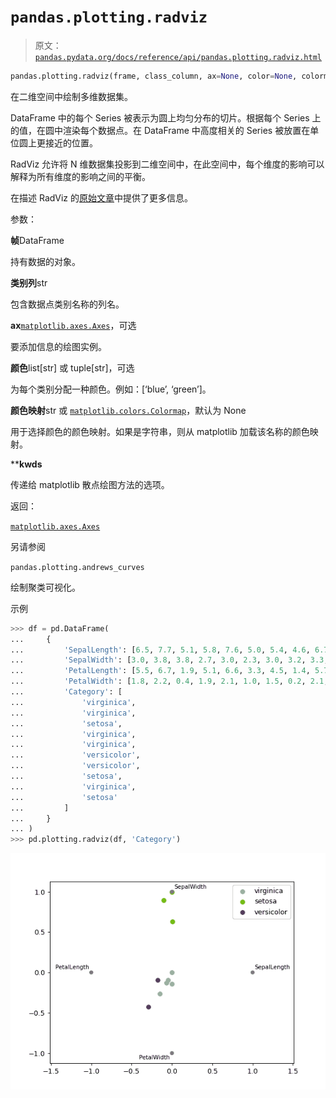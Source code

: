 # `pandas.plotting.radviz`

> 原文：[`pandas.pydata.org/docs/reference/api/pandas.plotting.radviz.html`](https://pandas.pydata.org/docs/reference/api/pandas.plotting.radviz.html)

```py
pandas.plotting.radviz(frame, class_column, ax=None, color=None, colormap=None, **kwds)
```

在二维空间中绘制多维数据集。

DataFrame 中的每个 Series 被表示为圆上均匀分布的切片。根据每个 Series 上的值，在圆中渲染每个数据点。在 DataFrame 中高度相关的 Series 被放置在单位圆上更接近的位置。

RadViz 允许将 N 维数据集投影到二维空间中，在此空间中，每个维度的影响可以解释为所有维度的影响之间的平衡。

在描述 RadViz 的[原始文章](https://doi.org/10.1145/331770.331775)中提供了更多信息。

参数：

**帧**DataFrame

持有数据的对象。

**类别列**str

包含数据点类别名称的列名。

**ax**[`matplotlib.axes.Axes`](https://matplotlib.org/stable/api/_as_gen/matplotlib.axes.Axes.html#matplotlib.axes.Axes "(在 Matplotlib v3.8.4 中)")，可选

要添加信息的绘图实例。

**颜色**list[str] 或 tuple[str]，可选

为每个类别分配一种颜色。例如：[‘blue’, ‘green’]。

**颜色映射**str 或 [`matplotlib.colors.Colormap`](https://matplotlib.org/stable/api/_as_gen/matplotlib.colors.Colormap.html#matplotlib.colors.Colormap "(在 Matplotlib v3.8.4 中)")，默认为 None

用于选择颜色的颜色映射。如果是字符串，则从 matplotlib 加载该名称的颜色映射。

****kwds**

传递给 matplotlib 散点绘图方法的选项。

返回：

[`matplotlib.axes.Axes`](https://matplotlib.org/stable/api/_as_gen/matplotlib.axes.Axes.html#matplotlib.axes.Axes "(在 Matplotlib v3.8.4 中)")

另请参阅

`pandas.plotting.andrews_curves`

绘制聚类可视化。

示例

```py
>>> df = pd.DataFrame(
...     {
...         'SepalLength': [6.5, 7.7, 5.1, 5.8, 7.6, 5.0, 5.4, 4.6, 6.7, 4.6],
...         'SepalWidth': [3.0, 3.8, 3.8, 2.7, 3.0, 2.3, 3.0, 3.2, 3.3, 3.6],
...         'PetalLength': [5.5, 6.7, 1.9, 5.1, 6.6, 3.3, 4.5, 1.4, 5.7, 1.0],
...         'PetalWidth': [1.8, 2.2, 0.4, 1.9, 2.1, 1.0, 1.5, 0.2, 2.1, 0.2],
...         'Category': [
...             'virginica',
...             'virginica',
...             'setosa',
...             'virginica',
...             'virginica',
...             'versicolor',
...             'versicolor',
...             'setosa',
...             'virginica',
...             'setosa'
...         ]
...     }
... )
>>> pd.plotting.radviz(df, 'Category') 
```

![../../_images/pandas-plotting-radviz-1.png](img/073b8112c6b5cee0963a88ad032d6271.png)
